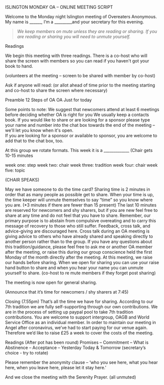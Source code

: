 ISLINGTON MONDAY OA – ONLINE MEETING SCRIPT


Welcome to the Monday night Islington meeting of Overeaters Anonymous. My name is ______, I’m a _________and your secretary for this evening.

> *We keep members on mute unless they are reading or sharing. If you are reading or sharing  you will need to unmute yourself.*  


Readings 

We begin this meeting with three readings.  There is a co-host who will share the screen with members so you can read if you haven't got your book to hand.  

(volunteers at the meeting – screen to be shared with member by co-host)

Ask if anyone will read: (or allot ahead of time prior to the meeting starting and co-host to share the screen where necessary)


Preamble
12 Steps of OA
OA Just for today



Some points to note:
We suggest that newcomers attend at least 6 meetings before deciding whether OA is right for you 
We usually keep a contacts book.  If you would like to share or are looking for a sponsor please type your name and number into the chat box towards the end of the meeting – we'll let you know when it's open.  
If you are looking for a sponsor or available to sponsor, you are welcome to add that to the chat box, too.  

At this group we rotate formats. This week it is a _____________ (Chair gets 10-15 minutes 

week one:  step
week two:  chair
week three: tradition 
week four:  chair
week five:  topic

(CHAIR SPEAKS)

May we have someone to do the time card? Sharing time is  2 minutes in order that as many people as possible get to share. When your time is up, the time keeper will unmute themselves to say “time” so you know where you are.  (*3 minutes if there are fewer than 15 present)
The last 10 minutes are reserved for newcomers and shy sharers, but if you are new feel free to share at any time and do not feel that you have to share.
Remember, our primary purpose is to abstain from compulsive overeating and to carry this message of recovery to those who still suffer.
Feedback, cross talk, and advice-giving are discouraged here.
Cross talk during an OA meeting is giving advice to others who have already shared and speaking directly to another person rather than to the group.
If you have any questions about this tradition/guidance, please feel free to ask me or another OA member after the meeting, or raise this during our group conscience held the first Monday of the month directly after the meeting.
At this meeting, we raise our hands before sharing.  When we open for sharing you can use your raise hand button to share and when you hear your name you can unmute yourself to share. (co-host to re mute members if they forget post sharing)

The meeting is now open for general sharing.

(Announce that it’s time for newcomers / shy sharers at 7:45)


Closing (7.55pm) That’s all the time we have for sharing. According to our 7th tradition we are fully self-supporting through our own contributions. We are in the process of setting up paypal pool to take 7th tradition contributions. You are welcome to support intergroup, OAGB and World Service Office as an individual member. In order to maintain our meeting in Angel after coronavirus, we’ve had to start paying for our venue again. Therefore we’d like to raise £25 a week to cover the costs of the meeting. 





Readings (After pot has been round)
Promises – Commitment – What is Abstinence – Acceptance – Yesterday Today & Tomorrow (secretary’s choice - try to rotate)

Please remember the anonymity clause – ‘who you see here, what you hear here, when you leave here, please let it stay here.’

And we close the meeting with the Serenity Prayer. (all unmuted)

